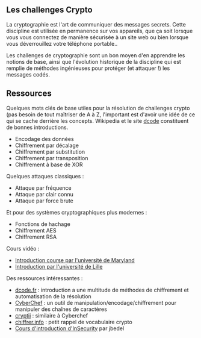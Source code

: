 ## Les challenges Crypto

La cryptographie est l'art de communiquer des messages secrets. Cette discipline est utilisée en permanence sur vos appareils, que ça soit lorsque vous vous connectez de manière sécurisée à un site web ou bien lorsque vous déverrouillez votre téléphone portable..

Les challenges de cryptographie sont un bon moyen d'en apprendre les notions de base, ainsi que l'évolution historique de la discipline qui est remplie de méthodes ingénieuses pour protéger (et attaquer !) les messages codés.


## Ressources

Quelques mots clés de base utiles pour la résolution de challenges crypto (pas besoin de tout maîtriser de A à Z, l'important est d'avoir une idée de ce qui se cache derrière les concepts. Wikipedia et le site [dcode](https://www.dcode.fr/fr) constituent de bonnes introductions.

- Encodage des données
- Chiffrement par décalage
- Chiffrement par substitution 
- Chiffrement par transposition
- Chiffrement à base de XOR



Quelques attaques classiques :

- Attaque par fréquence
- Attaque par clair connu
- Attaque par force brute



Et pour des systèmes cryptographiques plus modernes :

- Fonctions de hachage
- Chiffrement AES
- Chiffrement RSA



Cours vidéo :

- [Introduction course par l'université de Maryland](https://www.youtube.com/watch?v=hizBOt3n2sc&list=PL2jykFOD1AWb07OLBdFI2QIHvPo3aTTeu)
- [Introduction par l'université de Lille](https://www.youtube.com/watch?v=g8RmT-CwTMo&list=PL024XGD7WCIEii2U_HKeprCTJA4xb-uJ6&index=2)



Des ressources intéressantes :

- [dcode.fr](https://www.dcode.fr) : introduction a une multitude de méthodes de chiffrement et automatisation de la résolution
- [CyberChef](https://gchq.github.io/CyberChef/) : un outil de  manipulation/encodage/chiffrement pour manipuler des chaînes de caractères
- [cryptii](https://cryptii.com/) : similaire à Cyberchef
- [chiffrer.info](https://chiffrer.info/) : petit rappel de vocabulaire crypto
- [Cours d'introduction d'InSecurity](https://docs.google.com/presentation/d/1r23fFHBd65H2qVOrSMoDd5uMjuzgwKUcGd4251eSzMA/edit?usp=sharing) par jbedel
